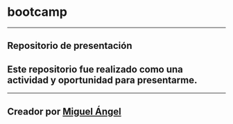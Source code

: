 # bootcamp
---
## Repositorio de presentación

Este repositorio fue realizado como una actividad y oportunidad para presentarme.
---




-------------------------
Creador por [Miguel Ángel](https://github.com/MiguelArangoE)
-------------------------

